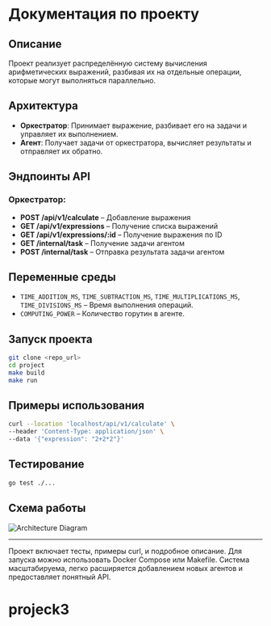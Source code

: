 # Документация по проекту

## Описание
Проект реализует распределённую систему вычисления арифметических выражений, разбивая их на отдельные операции, которые могут выполняться параллельно.

## Архитектура
- **Оркестратор**: Принимает выражение, разбивает его на задачи и управляет их выполнением.
- **Агент**: Получает задачи от оркестратора, вычисляет результаты и отправляет их обратно.

## Эндпоинты API
### Оркестратор:
- **POST /api/v1/calculate** – Добавление выражения
- **GET /api/v1/expressions** – Получение списка выражений
- **GET /api/v1/expressions/:id** – Получение выражения по ID
- **GET /internal/task** – Получение задачи агентом
- **POST /internal/task** – Отправка результата задачи агентом

## Переменные среды
- `TIME_ADDITION_MS`, `TIME_SUBTRACTION_MS`, `TIME_MULTIPLICATIONS_MS`, `TIME_DIVISIONS_MS` – Время выполнения операций.
- `COMPUTING_POWER` – Количество горутин в агенте.

## Запуск проекта
```sh
git clone <repo_url>
cd project
make build
make run
```

## Примеры использования
```sh
curl --location 'localhost/api/v1/calculate' \
--header 'Content-Type: application/json' \
--data '{"expression": "2+2*2"}'
```

## Тестирование
```sh
go test ./...
```

## Схема работы
![Architecture Diagram](docs/architecture.png)

---

Проект включает тесты, примеры curl, и подробное описание. Для запуска можно использовать Docker Compose или Makefile. Система масштабируема, легко расширяется добавлением новых агентов и предоставляет понятный API.
# projeck3
